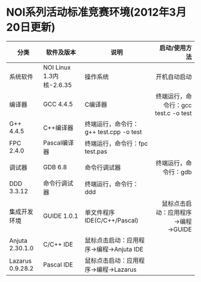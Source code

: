 # NOI系列活动标准竞赛环境(2012年3月20日更新)

| 分类             | 软件及版本               | 说明                                   |                        启动/使用方法 |
| ---------------- | ------------------------ | -------------------------------------- | -----------------------------------: |
| 系统软件         | NOI Linux 1.3内核-2.6.35 | 操作系统                               |                         开机自动启动 |
| 编译器           | GCC 4.4.5                | C编译器                                | 终端运行，命令行：gcc test.c -o test |
| G++ 4.4.5        | C++编译器                | 终端运行，命令行：g++ test.cpp -o test |                                      |
| FPC 2.4.0        | Pascal编译器             | 终端运行，命令行：fpc test.pas         |                                      |
| 调试器           | GDB 6.8                  | 命令行调试器                           |                终端运行，命令行：gdb |
| DDD 3.3.12       | 命令行调试器             | 终端运行，命令行：ddd                  |                                      |
| 集成开发环境     | GUIDE 1.0.1              | 单文件程序IDE(C/C++/Pascal)            |    鼠标点击启动：应用程序→编程→GUIDE |
| Anjuta 2.30.1.0  | C/C++ IDE                | 鼠标点击启动：应用程序→编程→Anjuta IDE |                                      |
| Lazarus 0.9.28.2 | Pascal IDE               | 鼠标点击启动：应用程序→编程→Lazarus    |                                      |

